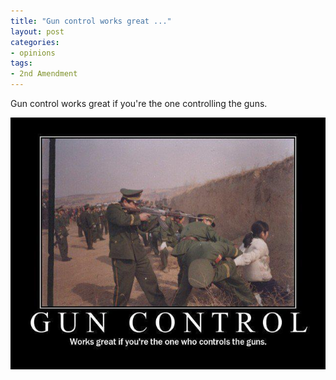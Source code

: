 ```yaml
---
title: "Gun control works great ..."
layout: post
categories:
- opinions
tags:
- 2nd Amendment
---
```


Gun control works great if you're the one controlling the guns.

![Gun control works great](/assets/img/2013/01/gun-control.jpg)
